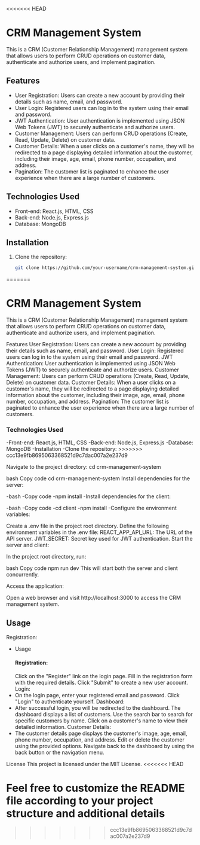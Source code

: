 <<<<<<< HEAD
# CRM Management System

This is a CRM (Customer Relationship Management) management system that allows users to perform CRUD operations on customer data, authenticate and authorize users, and implement pagination.

## Features

- User Registration: Users can create a new account by providing their details such as name, email, and password.
- User Login: Registered users can log in to the system using their email and password.
- JWT Authentication: User authentication is implemented using JSON Web Tokens (JWT) to securely authenticate and authorize users.
- Customer Management: Users can perform CRUD operations (Create, Read, Update, Delete) on customer data.
- Customer Details: When a user clicks on a customer's name, they will be redirected to a page displaying detailed information about the customer, including their image, age, email, phone number, occupation, and address.
- Pagination: The customer list is paginated to enhance the user experience when there are a large number of customers.

## Technologies Used

- Front-end: React.js, HTML, CSS
- Back-end: Node.js, Express.js
- Database: MongoDB

## Installation

1. Clone the repository:

   ```bash
   git clone https://github.com/your-username/crm-management-system.git
   ```
=======
<h1>CRM Management System</h1>
This is a CRM (Customer Relationship Management) management system that allows users to perform CRUD operations on customer data, authenticate and authorize users, and implement pagination.

Features
User Registration: Users can create a new account by providing their details such as name, email, and password.
User Login: Registered users can log in to the system using their email and password.
JWT Authentication: User authentication is implemented using JSON Web Tokens (JWT) to securely authenticate and authorize users.
Customer Management: Users can perform CRUD operations (Create, Read, Update, Delete) on customer data.
Customer Details: When a user clicks on a customer's name, they will be redirected to a page displaying detailed information about the customer, including their image, age, email, phone number, occupation, and address.
Pagination: The customer list is paginated to enhance the user experience when there are a large number of customers.

<h3>Technologies Used</h3>
-Front-end: React.js, HTML, CSS
-Back-end: Node.js, Express.js
-Database: MongoDB
-Installation
-Clone the repository:
>>>>>>> ccc13e9fb8695063368521d9c7dac007a2e237d9

Navigate to the project directory:
cd crm-management-system

bash
Copy code
cd crm-management-system
Install dependencies for the server:

-bash
-Copy code
-npm install
-Install dependencies for the client:

-bash
-Copy code
-cd client
-npm install
-Configure the environment variables:

Create a .env file in the project root directory.
Define the following environment variables in the .env file:
REACT_APP_API_URL: The URL of the API server.
JWT_SECRET: Secret key used for JWT authentication.
Start the server and client:

In the project root directory, run:

bash
Copy code
npm run dev
This will start both the server and client concurrently.

Access the application:

Open a web browser and visit http://localhost:3000 to access the CRM management system.

## Usage

Registration:

<ul>
<li>
Usage
<h4>Registration:</h4>
Click on the "Register" link on the login page.
Fill in the registration form with the required details.
Click "Submit" to create a new user account.
Login:</li>

<li>On the login page, enter your registered email and password.
Click "Login" to authenticate yourself.
Dashboard:</li>

<li>After successful login, you will be redirected to the dashboard.
The dashboard displays a list of customers.
Use the search bar to search for specific customers by name.
Click on a customer's name to view their detailed information.
Customer Details:</li>

<li>The customer details page displays the customer's image, age, email, phone number, occupation, and address.
Edit or delete the customer using the provided options.
Navigate back to the dashboard by using the back button or the navigation menu.</li>
</ul>
License
This project is licensed under the MIT License.
<<<<<<< HEAD

Feel free to customize the README file according to your project structure and additional details
=======
>>>>>>> ccc13e9fb8695063368521d9c7dac007a2e237d9
